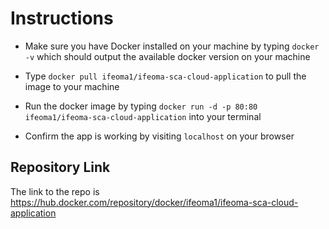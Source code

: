 # Instructions

* Make sure you have Docker installed on your machine by typing `docker -v` which should output the available docker version on your machine

* Type `docker pull ifeoma1/ifeoma-sca-cloud-application` to pull the image to your machine 

* Run the docker image by typing `docker run -d -p 80:80 ifeoma1/ifeoma-sca-cloud-application` into your terminal  

* Confirm the app is working by visiting `localhost` on your browser 


## Repository Link
The link to the repo is <https://hub.docker.com/repository/docker/ifeoma1/ifeoma-sca-cloud-application>